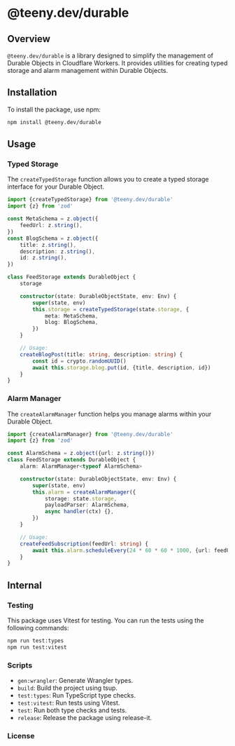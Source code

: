 # @teeny.dev/durable

## Overview

`@teeny.dev/durable` is a library designed to simplify the management of Durable Objects in Cloudflare Workers. It provides utilities for creating typed storage and alarm management within Durable Objects.

## Installation

To install the package, use npm:

```sh
npm install @teeny.dev/durable
```

## Usage

### Typed Storage

The `createTypedStorage` function allows you to create a typed storage interface for your Durable Object.

```ts
import {createTypedStorage} from '@teeny.dev/durable'
import {z} from 'zod'

const MetaSchema = z.object({
	feedUrl: z.string(),
})
const BlogSchema = z.object({
	title: z.string(),
	description: z.string(),
	id: z.string(),
})

class FeedStorage extends DurableObject {
	storage

	constructor(state: DurableObjectState, env: Env) {
		super(state, env)
		this.storage = createTypedStorage(state.storage, {
			meta: MetaSchema,
			blog: BlogSchema,
		})
	}

	// Usage:
	createBlogPost(title: string, description: string) {
		const id = crypto.randomUUID()
		await this.storage.blog.put(id, {title, description, id})
	}
}
```

### Alarm Manager

The `createAlarmManager` function helps you manage alarms within your Durable Object.

```ts
import {createAlarmManager} from '@teeny.dev/durable'
import {z} from 'zod'

const AlarmSchema = z.object({url: z.string()})
class FeedStorage extends DurableObject {
	alarm: AlarmManager<typeof AlarmSchema>

	constructor(state: DurableObjectState, env: Env) {
		super(state, env)
		this.alarm = createAlarmManager({
			storage: state.storage,
			payloadParser: AlarmSchema,
			async handler(ctx) {},
		})
	}

	// Usage:
	createFeedSubscription(feedUrl: string) {
		await this.alarm.scheduleEvery(24 * 60 * 60 * 1000, {url: feedUrl})
	}
}
```

## Internal

### Testing

This package uses Vitest for testing. You can run the tests using the following commands:

```sh
npm run test:types
npm run test:vitest
```

### Scripts

- `gen:wrangler`: Generate Wrangler types.
- `build`: Build the project using tsup.
- `test:types`: Run TypeScript type checks.
- `test:vitest`: Run tests using Vitest.
- `test`: Run both type checks and tests.
- `release`: Release the package using release-it.

### License
